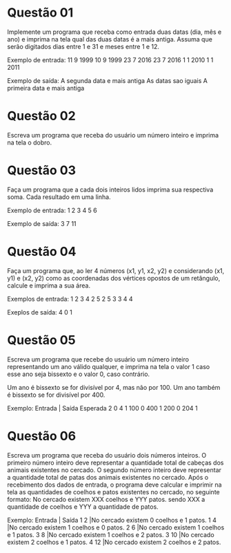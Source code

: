 # Questão 01
Implemente um programa que receba como entrada duas datas (dia, mês e ano) e imprima na tela qual das duas datas é a mais antiga. Assuma que serão digitados dias entre 1 e 31 e meses entre 1 e 12.

Exemplo de entrada:
11 9 1999 10 9 1999
23 7 2016 23 7 2016
1 1 2010 1 1 2011

Exemplo de saída:
A segunda data e mais antiga
As datas sao iguais
A primeira data e mais antiga

# Questão 02 
Escreva um programa que receba do usuário um número inteiro e imprima na tela o dobro.

# Questão 03 
Faça um programa que a cada dois inteiros lidos imprima sua respectiva soma. Cada resultado em uma linha.

Exemplo de entrada:
1 2
3 4
5 6

Exemplo de saída:
3
7
11

# Questão 04 
Faça um programa que, ao ler 4 números (x1, y1, x2, y2) e considerando (x1, y1) e (x2, y2) como as coordenadas dos vértices opostos de um retângulo, calcule e imprima a sua área.

Exemplos de entrada:
1 2 3 4
2 5 2 5
3 3 4 4

Exeplos de saída:
4
0
1

# Questão 05 
Escreva um programa que recebe do usuário um número inteiro representando um ano válido qualquer, e imprima na tela o valor 1 caso esse ano seja bissexto e o valor 0, caso contrário.
 
Um ano é bissexto se for divisível por 4, mas não por 100. Um ano também é bissexto se for divisível por 400.

Exemplo: 
      Entrada | Saída Esperada
      2         0
      4         1
      100       0
      400       1
      200       0
      204       1



# Questão 06 
Escreva um programa que receba do usuário dois números inteiros. O primeiro número inteiro deve representar a quantidade total de cabeças dos animais existentes no cercado. O segundo número inteiro deve representar a quantidade total de patas dos animais existentes no cercado. Após o recebimento dos dados de entrada, o programa deve calcular e imprimir na tela as quantidades de coelhos e patos existentes no cercado, no seguinte formato:
No cercado existem XXX coelhos e YYY patos.
sendo XXX a quantidade de coelhos e YYY a quantidade de patos.

Exemplo: 
      Entrada | Saída 
      1 2     |No cercado existem 0 coelhos e 1 patos.
      1 4     |No cercado existem 1 coelhos e 0 patos.
      2 6     |No cercado existem 1 coelhos e 1 patos.
      3 8     |No cercado existem 1 coelhos e 2 patos.
      3 10    |No cercado existem 2 coelhos e 1 patos.
      4 12    |No cercado existem 2 coelhos e 2 patos. 
         